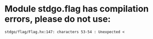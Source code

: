 # Module stdgo.flag has compilation errors, please do not use:
```
stdgo/flag/Flag.hx:147: characters 53-54 : Unexpected <

```

